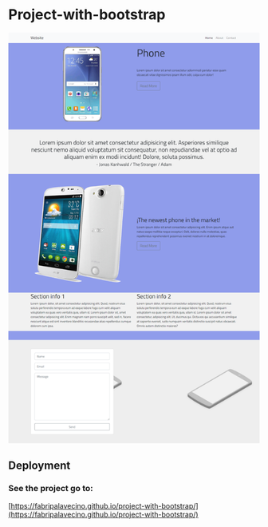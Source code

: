 # Project-with-bootstrap
![](./screenshot.png)
## Deployment

### See the project go to:
[https://fabripalavecino.github.io/project-with-bootstrap/](https://fabripalavecino.github.io/project-with-bootstrap/)
